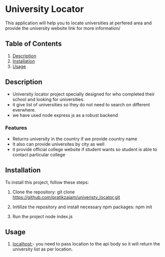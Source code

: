 # University Locator
This application will help you to locate universities at perfered area and provide the university website link for more information/

## Table of Contents
1. [Description](#description)
2. [Installation](#installation)
3. [Usage](#usage)

## Description

- University locator project specially designed for who completed their school and looking for universities.
- it give list of universities so they do not need to search on different everwhere.
- we have used node express js as a robust backend

### Features
- Returns university in the country if we provide country name
- It also can provide universites by city as well
- it provide official college website if student wants so student is able to contact particular college

## Installation
To install this project, follow these steps:

1. Clone the repository:
   git clone https://github.com/pratikzajam/univeristy_locator.git

2. Initilize the repository and install necessary npm packages:
   npm init 

3. Run the project 
   node index.js

## Usage

1. [localhost:](http://localhost:8000/university)- you need to pass location to the api body so it will return the university list as per location. 




